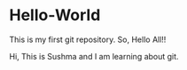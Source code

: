 # Hello-World
This is my first git repository. So, Hello All!!

Hi,
This is Sushma and I am learning about git.
